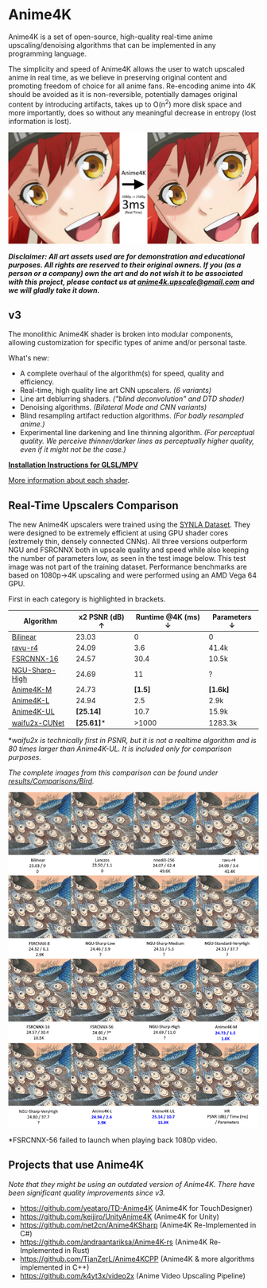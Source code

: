 # Anime4K

Anime4K is a set of open-source, high-quality real-time anime upscaling/denoising algorithms that can be implemented in any programming language.

The simplicity and speed of Anime4K allows the user to watch upscaled anime in real time, as we believe in preserving original content and promoting freedom of choice for all anime fans. Re-encoding anime into 4K should be avoided as it is non-reversible, potentially damages original content by introducing artifacts, takes up to O(n<sup>2</sup>) more disk space and more importantly, does so without any meaningful decrease in entropy (lost information is lost).


![Thumbnail Image](results/Main.png?raw=true)

***Disclaimer: All art assets used are for demonstration and educational purposes. All rights are reserved to their original owners. If you (as a person or a company) own the art and do not wish it to be associated with this project, please contact us at 	anime4k.upscale@gmail.com and we will gladly take it down.***


## v3
The monolithic Anime4K shader is broken into modular components, allowing customization for specific types of anime and/or personal taste.

What's new:
 - A complete overhaul of the algorithm(s) for speed, quality and efficiency.
 - Real-time, high quality line art CNN upscalers. *(6 variants)*
 - Line art deblurring shaders. *("blind deconvolution" and DTD shader)*
 - Denoising algorithms. *(Bilateral Mode and CNN variants)*
 - Blind resampling artifact reduction algorithms. *(For badly resampled anime.)*
 - Experimental line darkening and line thinning algorithm. *(For perceptual quality. We perceive thinner/darker lines as perceptually higher quality, even if it might not be the case.)*
 
**[Installation Instructions for GLSL/MPV](GLSL_Instructions.md)**  

[More information about each shader](https://github.com/bloc97/Anime4K/wiki).

## Real-Time Upscalers Comparison

The new Anime4K upscalers were trained using the [SYNLA Dataset](https://github.com/bloc97/SYNLA-Dataset). They were designed to be extremely efficient at using GPU shader cores (extremely thin, densely connected CNNs). All three versions outperform NGU and FSRCNNX both in upscale quality and speed while also keeping the number of parameters low, as seen in the test image below. This test image was not part of the training dataset. Performance benchmarks are based on 1080p->4K upscaling and were performed using an AMD Vega 64 GPU.

First in each category is highlighted in brackets.

Algorithm | x2 PSNR (dB) ↑ | Runtime @4K (ms) ↓ | Parameters ↓
-- | -- | -- | --
[Bilinear](results/Comparisons/Bird/Bilinear.png) | 23.03 | 0 | 0
[ravu-r4](results/Comparisons/Bird/Ravu-r4.png) | 24.09 | 3.6 | 41.4k
[FSRCNNX-16](results/Comparisons/Bird/FSRCNNX-16.png) | 24.57 | 30.4 | 10.5k
[NGU-Sharp-High](results/Comparisons/Bird/NGU-Sharp-High.png) | 24.69 | 11 | ?
[Anime4K-M](results/Comparisons/Bird/Anime4K-M.png) | 24.73 | **[1.5]** | **[1.6k]**
[Anime4K-L](results/Comparisons/Bird/Anime4K-L.png) | 24.94 | 2.5 | 2.9k
[Anime4K-UL](results/Comparisons/Bird/Anime4K-UL.png) | **[25.14]** | 10.7 | 15.9k
[waifu2x-CUNet](results/Comparisons/Bird/waifu2x-CUNet.png) | **[25.61]**\* | >1000 | 1283.3k

\**waifu2x is technically first in PSNR, but it is not a realtime algorithm and is 80 times larger than Anime4K-UL. It is included only for comparison purposes.*

*The complete images from this comparison can be found under [results/Comparisons/Bird](results/Comparisons/Bird).*

![Comparison](results/Comparisons/Bird/Compare.png?raw=true)

\*FSRCNNX-56 failed to launch when playing back 1080p video.  

## Projects that use Anime4K
*Note that they might be using an outdated version of Anime4K. There have been significant quality improvements since v3.*
 - https://github.com/yeataro/TD-Anime4K (Anime4K for TouchDesigner)
 - https://github.com/keijiro/UnityAnime4K (Anime4K for Unity)
 - https://github.com/net2cn/Anime4KSharp (Anime4K Re-Implemented in C#)
 - https://github.com/andraantariksa/Anime4K-rs (Anime4K Re-Implemented in Rust)
 - https://github.com/TianZerL/Anime4KCPP (Anime4K & more algorithms implemented in C++)
 - https://github.com/k4yt3x/video2x (Anime Video Upscaling Pipeline)
